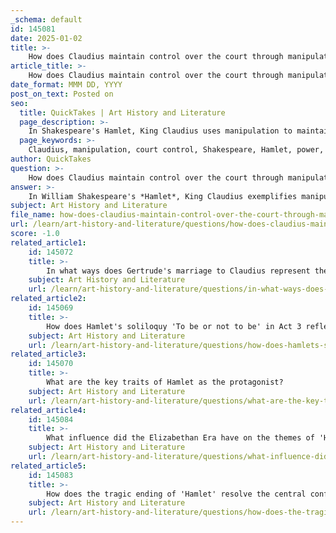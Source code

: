 ```yaml
---
_schema: default
id: 145081
date: 2025-01-02
title: >-
    How does Claudius maintain control over the court through manipulation?
article_title: >-
    How does Claudius maintain control over the court through manipulation?
date_format: MMM DD, YYYY
post_on_text: Posted on
seo:
  title: QuickTakes | Art History and Literature
  page_description: >-
    In Shakespeare's Hamlet, King Claudius uses manipulation to maintain control over the court, leveraging emotions, relationships, and deceit to secure his power and isolate his enemies.
  page_keywords: >-
    Claudius, manipulation, court control, Shakespeare, Hamlet, power, emotion exploitation, relationships, guilt induction, deception, mistrust, tragedy
author: QuickTakes
question: >-
    How does Claudius maintain control over the court through manipulation?
answer: >-
    In William Shakespeare's *Hamlet*, King Claudius exemplifies manipulation as a means to maintain control over the court and secure his position as king. His strategies are multifaceted and involve exploiting the emotions and relationships of those around him.\n\n1. **Feigning Grief and Guilt**: Claudius initially presents himself as a grieving brother and a concerned king, which helps him gain the trust of the court. His pretense of sorrow over King Hamlet's death allows him to mask his guilt and consolidate power without raising immediate suspicion.\n\n2. **Exploiting Relationships**: Claudius manipulates characters like Rosencrantz and Guildenstern by leveraging their past friendship with Hamlet. He enlists them to spy on Hamlet under the guise of concern for his well-being, thus turning them into unwitting agents of his control. This manipulation not only serves to monitor Hamlet but also isolates him further from his allies.\n\n3. **Redirecting Anger**: Claudius skillfully redirects Laertes' anger towards Hamlet after the death of Polonius. By framing Hamlet as the true villain, Claudius diverts attention from his own culpability and positions himself as a victim of Hamlet's actions. This manipulation is crucial in rallying Laertes to his cause, ultimately leading to the plot to kill Hamlet.\n\n4. **Inducing Guilt and Emotional Manipulation**: Claudius also manipulates Ophelia by admonishing her for her relationship with Hamlet, thereby inducing guilt and confusion. This tactic not only serves to weaken Hamlet's support but also destabilizes Ophelia, making her more vulnerable to Claudius's influence.\n\n5. **Using Poison and Deception**: In the climactic moments of the play, Claudius's manipulation culminates in the deadly duel between Hamlet and Laertes, where he orchestrates the use of poisoned weapons. He also prepares a poisoned cup for Gertrude, showcasing his willingness to sacrifice others to maintain his power.\n\n6. **Creating Confusion and Distrust**: Throughout the play, Claudius's manipulative nature creates an atmosphere of confusion and distrust. By spreading negative sentiments about Hamlet and portraying him as a threat, Claudius effectively undermines Hamlet's credibility and isolates him from potential allies.\n\nIn summary, Claudius's manipulation is a central theme in *Hamlet*, illustrating how power can corrupt and lead to moral ambiguity. His actions not only highlight his character as a cunning antagonist but also serve to propel the tragic narrative forward, ultimately leading to the play's devastating conclusion.
subject: Art History and Literature
file_name: how-does-claudius-maintain-control-over-the-court-through-manipulation.md
url: /learn/art-history-and-literature/questions/how-does-claudius-maintain-control-over-the-court-through-manipulation
score: -1.0
related_article1:
    id: 145072
    title: >-
        In what ways does Gertrude's marriage to Claudius represent themes of betrayal and loyalty?
    subject: Art History and Literature
    url: /learn/art-history-and-literature/questions/in-what-ways-does-gertrudes-marriage-to-claudius-represent-themes-of-betrayal-and-loyalty
related_article2:
    id: 145069
    title: >-
        How does Hamlet's soliloquy 'To be or not to be' in Act 3 reflect his internal conflict?
    subject: Art History and Literature
    url: /learn/art-history-and-literature/questions/how-does-hamlets-soliloquy-to-be-or-not-to-be-in-act-3-reflect-his-internal-conflict
related_article3:
    id: 145070
    title: >-
        What are the key traits of Hamlet as the protagonist?
    subject: Art History and Literature
    url: /learn/art-history-and-literature/questions/what-are-the-key-traits-of-hamlet-as-the-protagonist
related_article4:
    id: 145084
    title: >-
        What influence did the Elizabethan Era have on the themes of 'Hamlet'?
    subject: Art History and Literature
    url: /learn/art-history-and-literature/questions/what-influence-did-the-elizabethan-era-have-on-the-themes-of-hamlet
related_article5:
    id: 145083
    title: >-
        How does the tragic ending of 'Hamlet' resolve the central conflicts of the play?
    subject: Art History and Literature
    url: /learn/art-history-and-literature/questions/how-does-the-tragic-ending-of-hamlet-resolve-the-central-conflicts-of-the-play
---
```


&nbsp;